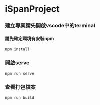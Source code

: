 # iSpanProject

### 建立專案請先開啟vscode中的terminal
#### 請先確定環境有安裝npm

```
npm install
```

### 開啟serve
```
npm run serve
```

### 查看打包檔案
```
npm run build
```


